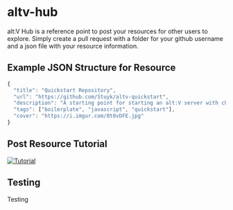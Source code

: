 # altv-hub

alt:V Hub is a reference point to post your resources for other users to explore.
Simply create a pull request with a folder for your github username and a json file with your resource information.

## Example JSON Structure for Resource

```js
{
  "title": "Quickstart Repository",
  "url": "https://github.com/Stuyk/altv-quickstart",
  "description": "A starting point for starting an alt:V server with chat, commands, etc.",
  "tags": ["boilerplate", "javascript", "quickstart"],
  "cover": "https://i.imgur.com/0t0vDFE.jpg"
}
```

## Post Resource Tutorial

[![Tutorial](https://i.imgur.com/VlAvqSU.jpg)](https://www.youtube.com/watch?v=g2HTRdir6qo)

## Testing

Testing
